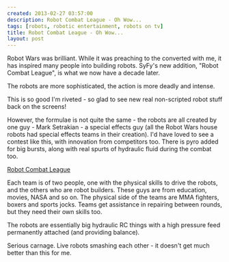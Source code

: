 ```yaml
---
created: 2013-02-27 03:57:00
description: Robot Combat League - Oh Wow...
tags: [robots, robotic entertainment, robots on tv]
title: Robot Combat League - Oh Wow...
layout: post
---
```

Robot Wars was brilliant. While it was preaching to the converted with me, it has inspired many people into building robots. SyFy's new addition, "Robot Combat League", is what we now have a decade later.

The robots are more sophisticated, the action is more deadly and intense.

This is so good I'm riveted - so glad to see new real non-scripted robot stuff back on the screens!

However, the formulae is not quite the same - the robots are all created by one guy - Mark Setrakian - a special effects guy (all the Robot Wars house robots had special effects teams in their creation). I'd have loved to see a contest like this, with innovation from competitors too. There is pyro added for big bursts, along with real spurts of hydraulic fluid during the combat too.

[Robot Combat League](https://twitter.com/robotcombatsyfy)

Each team is of two people, one with the physical skills to drive the robots, and the others who are robot builders. These guys are from education, movies, NASA and so on. The physical side of the teams are MMA fighters, boxers and sports jocks. Teams get assistance in repairing between rounds, but they need their own skills too.

The robots are essentially big hydraulic RC things with a high pressure feed permanently attached (and providing balance).

Serious carnage. Live robots smashing each other - it doesn't get much better than this for me.
